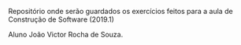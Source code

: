 Repositório onde serão guardados os exercícios feitos para a aula de Construção de Software (2019.1)

Aluno João Victor Rocha de Souza.